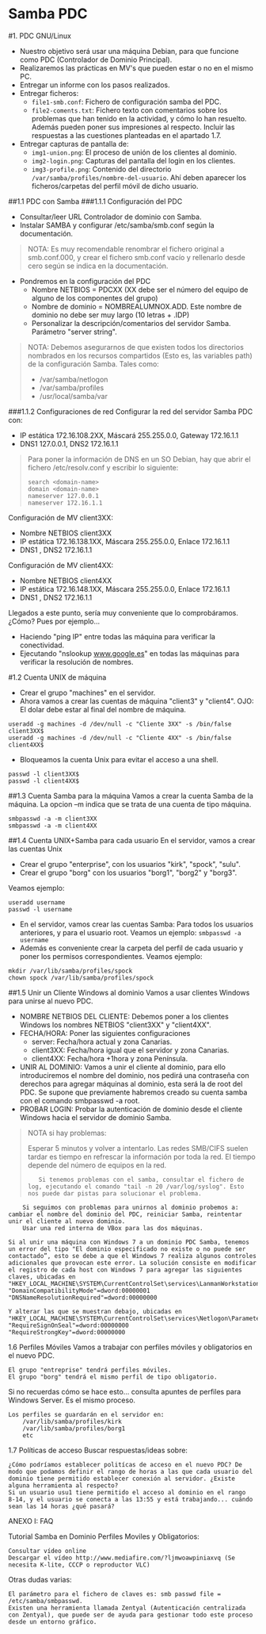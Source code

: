 
# Samba PDC

#1. PDC GNU/Linux
* Nuestro objetivo será usar una máquina Debian, para que funcione como PDC (Controlador de Dominio Principal).
* Realizaremos las prácticas en MV's que pueden estar o no en el mismo PC.
* Entregar un informe con los pasos realizados.
* Entregar ficheros:
    * `file1-smb.conf`: Fichero de configuración samba del PDC.
    * `file2-coments.txt`: Fichero texto con comentarios sobre 
    los problemas que han tenido en la actividad, y cómo lo han resuelto. Además pueden poner sus impresiones al respecto. Incluir las respuestas a las cuestiones planteadas en el apartado 1.7.
* Entregar capturas de pantalla de:
    * `img1-union.png`: El proceso de unión de los clientes al dominio.
    * `img2-login.png`: Capturas del pantalla del login en los clientes.
    * `img3-profile.png`: Contenido del directorio `/var/samba/profiles/nombre-del-usuario`. 
    Ahí deben aparecer los ficheros/carpetas del perfil móvil de dicho usuario.


##1.1 PDC con Samba
###1.1.1 Configuración del PDC

* Consultar/leer URL Controlador de dominio con Samba.
* Instalar SAMBA y configurar /etc/samba/smb.conf según la documentación.
> NOTA: Es muy recomendable renombrar el fichero original a smb.conf.000, 
y crear el fichero smb.conf vacío y rellenarlo desde cero según se indica en la documentación.
* Pondremos en la configuración del PDC
    * Nombre NETBIOS = PDCXX (XX debe ser el número del equipo de alguno de los componentes del grupo)
    * Nombre de dominio = NOMBREALUMNOX.ADD. Este nombre de dominio no debe ser muy largo (10 letras + .IDP)
    * Personalizar la descripción/comentarios del servidor Samba. Parámetro "server string".
> NOTA: Debemos asegurarnos de que existen todos los directorios nombrados 
en los recursos compartidos (Esto es, las variables path) de la configuración Samba. Tales como:
> * /var/samba/netlogon
> * /var/samba/profiles
> * /usr/local/samba/var

###1.1.2 Configuraciones de red
Configurar la red del servidor Samba PDC con:
* IP estática 172.16.108.2XX, Máscará 255.255.0.0, Gateway 172.16.1.1
* DNS1 127.0.0.1, DNS2 172.16.1.1
> Para poner la información de DNS en un SO Debian, hay que abrir el fichero /etc/resolv.conf y escribir lo siguiente:
> ```
> search <domain-name>
> domain <domain-name>
> nameserver 127.0.0.1
> nameserver 172.16.1.1
>```

Configuración de MV client3XX:
* Nombre NETBIOS client3XX
* IP estática 172.16.138.1XX, Máscara 255.255.0.0, Enlace 172.16.1.1
* DNS1 <IPservidorPDC>, DNS2 172.16.1.1

Configuración de MV client4XX:
* Nombre NETBIOS client4XX
* IP estática 172.16.148.1XX, Máscara 255.255.0.0, Enlace 172.16.1.1
* DNS1 <IPservidorPDC>, DNS2 172.16.1.1

Llegados a este punto, sería muy conveniente que lo comprobáramos. ¿Cómo? Pues por ejemplo...
* Haciendo "ping IP" entre todas las máquina para verificar la conectividad.
* Ejecutando "nslookup www.google.es" en todas las máquinas para verificar la resolución de nombres.

#1.2 Cuenta UNIX de máquina
* Crear el grupo "machines" en el servidor.
* Ahora vamos a crear las cuentas de máquina "client3" y "client4". OJO: El dolar debe estar al final del nombre de máquina.

```
useradd -g machines -d /dev/null -c "Cliente 3XX" -s /bin/false client3XX$
useradd -g machines -d /dev/null -c "Cliente 4XX" -s /bin/false client4XX$
```

* Bloqueamos la cuenta Unix para evitar el acceso a una shell.
```
passwd -l client3XX$
passwd -l client4XX$
```

##1.3 Cuenta Samba para la máquina
Vamos a crear la cuenta Samba de la máquina. La opcion –m indica que se trata de una cuenta de tipo máquina.
```
smbpasswd -a -m client3XX
smbpasswd -a -m client4XX
```

##1.4 Cuenta UNIX+Samba para cada usuario
En el servidor, vamos a crear las cuentas Unix
* Crear el grupo "enterprise", con los usuarios "kirk", "spock", "sulu".
* Crear el grupo "borg" con los usuarios "borg1", "borg2" y "borg3".

Veamos ejemplo:
```
useradd username
passwd -l username
```

* En el servidor, vamos crear las cuentas Samba: Para todos los usuarios anteriores, y para el usuario root. 
Veamos un ejemplo: `smbpasswd -a username`
* Además es conveniente crear la carpeta del perfil de cada usuario y poner los permisos correspondientes. Veamos ejemplo:
```
mkdir /var/lib/samba/profiles/spock
chown spock /var/lib/samba/profiles/spock
```

##1.5 Unir un Cliente Windows al dominio
Vamos a usar clientes Windows para unirse al nuevo PDC.
* NOMBRE NETBIOS DEL CLIENTE: Debemos poner a los clientes Windows los nombres NETBIOS "client3XX" y "client4XX".
* FECHA/HORA: Poner las siguientes configuraciones
    * server: Fecha/hora actual y zona Canarias.
    * client3XX: Fecha/hora igual que el servidor y zona Canarias.
    * client4XX: Fecha/hora +1hora y zona Península.
* UNIR AL DOMINIO: Vamos a unir el cliente al dominio, para ello introduciremos el nombre del dominio, nos pedirá una contraseña con derechos para agregar máquinas al dominio, esta será la de root del PDC. Se supone que previamente habremos creado su cuenta samba con el comando smbpasswd -a root.
* PROBAR LOGIN: Probar la autenticación de dominio desde el cliente Windows hacia el servidor de dominio Samba.

> NOTA si hay problemas:
>
> Esperar 5 minutos y volver a intentarlo. Las redes SMB/CIFS suelen tardar 
es tiempo en refrescar la información por toda la red. El tiempo depende del número de equipos en la red.
>
>        Si tenemos problemas con el samba, consultar el fichero de log, ejecutando el comando "tail -n 20 /var/log/syslog". Esto nos puede dar pistas para solucionar el problema.
        Si seguimos con problemas para unirnos al dominio probemos a: cambiar el nombre del dominio del PDC, reiniciar Samba, reintentar unir el cliente al nuevo dominio.
        Usar una red interna de VBox para las dos máquinas.

    Si al unir una máquina con Windows 7 a un dominio PDC Samba, tenemos un error del tipo "El dominio especificado no existe o no puede ser contactado”, esto se debe a que el Windows 7 realiza algunos controles adicionales que provocan este error. La solución consiste en modificar el registro de cada host con Windows 7 para agregar las siguientes claves, ubicadas en "HKEY_LOCAL_MACHINE\SYSTEM\CurrentControlSet\services\LanmanWorkstation\Parameters":
    "DomainCompatibilityMode"=dword:00000001
    "DNSNameResolutionRequired"=dword:00000000

    Y alterar las que se muestran debajo, ubicadas en "HKEY_LOCAL_MACHINE\SYSTEM\CurrentControlSet\services\Netlogon\Parameters":
    "RequireSignOnSeal"=dword:00000000
    "RequireStrongKey"=dword:00000000


1.6 Perfiles Móviles
Vamos a trabajar con perfiles móviles y obligatorios en el nuevo PDC.

    El grupo "entreprise" tendrá perfiles móviles.
    El grupo "borg" tendrá el mismo perfil de tipo obligatorio.

Si no recuerdas cómo se hace esto... consulta apuntes de perfiles para Windows Server. Es el mismo proceso.

    Los perfiles se guardarán en el servidor en:
        /var/lib/samba/profiles/kirk
        /var/lib/samba/profiles/borg1
        etc


1.7 Políticas de acceso
Buscar respuestas/ideas sobre:

    ¿Cómo podríamos establecer politícas de acceso en el nuevo PDC? De modo que podamos definir el rango de horas a las que cada usuario del dominio tiene permitido establecer conexión al servidor. ¿Existe alguna herramienta al respecto?
    Si un usuario usu1 tiene permitido el acceso al dominio en el rango
    8-14, y el usuario se conecta a las 13:55 y está trabajando... cuándo sean las 14 horas ¿qué pasará?



ANEXO I: FAQ

Tutorial Samba en Dominio Perfiles Moviles y Obligatorios:

    Consultar vídeo online
    Descargar el vídeo http://www.mediafire.com/?ljmwoawpiniaxvq (Se necesita K-lite, CCCP o reproductor VLC)

Otras dudas varias:

    El parámetro para el fichero de claves es: smb passwd file = /etc/samba/smbpasswd.
    Existen una herramienta llamada Zentyal (Autenticación centralizada con Zentyal), que puede ser de ayuda para gestionar todo este proceso desde un entorno gráfico.

